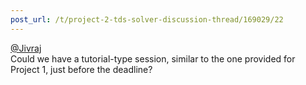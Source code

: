 ```yaml
---
post_url: /t/project-2-tds-solver-discussion-thread/169029/22
---
```

[@Jivraj](/u/jivraj)  
Could we have a tutorial-type session, similar to the one provided for Project 1, just before the deadline?